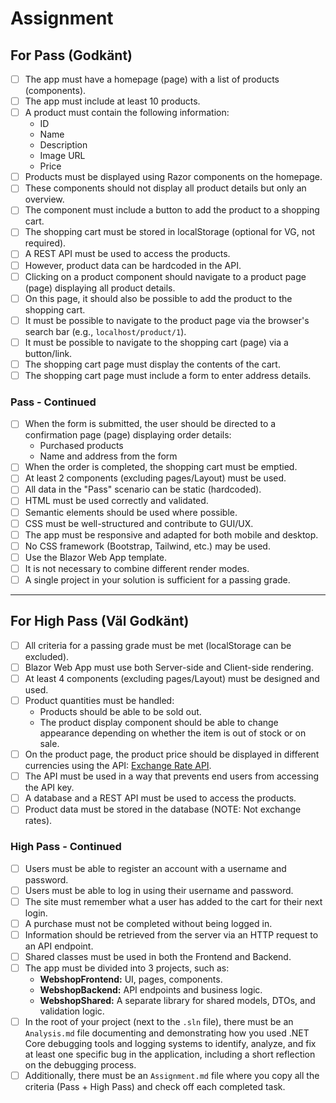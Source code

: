 # Assignment

## For Pass (Godkänt)

- [ ] The app must have a homepage (page) with a list of products (components).
- [ ] The app must include at least 10 products.
- [ ] A product must contain the following information:
  - ID
  - Name
  - Description
  - Image URL
  - Price
- [ ] Products must be displayed using Razor components on the homepage.
- [ ] These components should not display all product details but only an overview.
- [ ] The component must include a button to add the product to a shopping cart.
- [ ] The shopping cart must be stored in localStorage (optional for VG, not required).
- [ ] A REST API must be used to access the products.
- [ ] However, product data can be hardcoded in the API.
- [ ] Clicking on a product component should navigate to a product page (page) displaying all product details.
- [ ] On this page, it should also be possible to add the product to the shopping cart.
- [ ] It must be possible to navigate to the product page via the browser's search bar (e.g., `localhost/product/1`).
- [ ] It must be possible to navigate to the shopping cart (page) via a button/link.
- [ ] The shopping cart page must display the contents of the cart.
- [ ] The shopping cart page must include a form to enter address details.

### Pass - Continued

- [ ] When the form is submitted, the user should be directed to a confirmation page (page) displaying order details:
  - Purchased products
  - Name and address from the form
- [ ] When the order is completed, the shopping cart must be emptied.
- [ ] At least 2 components (excluding pages/Layout) must be used.
- [ ] All data in the "Pass" scenario can be static (hardcoded).
- [ ] HTML must be used correctly and validated.
- [ ] Semantic elements should be used where possible.
- [ ] CSS must be well-structured and contribute to GUI/UX.
- [ ] The app must be responsive and adapted for both mobile and desktop.
- [ ] No CSS framework (Bootstrap, Tailwind, etc.) may be used.
- [ ] Use the Blazor Web App template.
- [ ] It is not necessary to combine different render modes.
- [ ] A single project in your solution is sufficient for a passing grade.

---

## For High Pass (Väl Godkänt)

- [ ] All criteria for a passing grade must be met (localStorage can be excluded).
- [ ] Blazor Web App must use both Server-side and Client-side rendering.
- [ ] At least 4 components (excluding pages/Layout) must be designed and used.
- [ ] Product quantities must be handled:
  - Products should be able to be sold out.
  - The product display component should be able to change appearance depending on whether the item is out of stock or on sale.
- [ ] On the product page, the product price should be displayed in different currencies using the API: [Exchange Rate API](https://apininjas.com/api/exchangerate).
- [ ] The API must be used in a way that prevents end users from accessing the API key.
- [ ] A database and a REST API must be used to access the products.
- [ ] Product data must be stored in the database (NOTE: Not exchange rates).

### High Pass - Continued

- [ ] Users must be able to register an account with a username and password.
- [ ] Users must be able to log in using their username and password.
- [ ] The site must remember what a user has added to the cart for their next login.
- [ ] A purchase must not be completed without being logged in.
- [ ] Information should be retrieved from the server via an HTTP request to an API endpoint.
- [ ] Shared classes must be used in both the Frontend and Backend.
- [ ] The app must be divided into 3 projects, such as:
  - **WebshopFrontend:** UI, pages, components.
  - **WebshopBackend:** API endpoints and business logic.
  - **WebshopShared:** A separate library for shared models, DTOs, and validation logic.
- [ ] In the root of your project (next to the `.sln` file), there must be an `Analysis.md` file documenting and demonstrating how you used .NET Core debugging tools and logging systems to identify, analyze, and fix at least one specific bug in the application, including a short reflection on the debugging process.
- [ ] Additionally, there must be an `Assignment.md` file where you copy all the criteria (Pass + High Pass) and check off each completed task.
